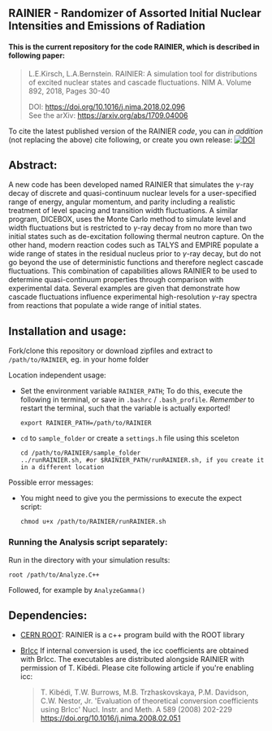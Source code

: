 ## RAINIER - Randomizer of Assorted Initial Nuclear Intensities and Emissions of Radiation

#### This is the current repository for the code RAINIER, which is described in following paper:
> L.E.Kirsch, L.A.Bernstein. RAINIER: A simulation tool for distributions of excited nuclear states and cascade fluctuations. NIM A. Volume 892, 2018, Pages 30-40
> 
> DOI:    https://doi.org/10.1016/j.nima.2018.02.096  
> See the arXiv: https://arxiv.org/abs/1709.04006

To cite the latest published version of the RAINIER *code*, you can *in addition* (not replacing the above) cite following, or create you own release: [![DOI](https://zenodo.org/badge/120598933.svg)](https://zenodo.org/badge/latestdoi/120598933)

## Abstract:
A new code has been developed named RAINIER that simulates the $\gamma$-ray decay of discrete and quasi-continuum nuclear levels for a user-specified range of energy, angular momentum, and parity including a realistic treatment of level spacing and transition width fluctuations. A similar program, DICEBOX, uses the Monte Carlo method to simulate level and width fluctuations but is restricted to $\gamma$-ray decay from no more than two initial states such as de-excitation following thermal neutron capture. On the other hand, modern reaction codes such as TALYS and EMPIRE populate a wide range of states in the residual nucleus prior to $\gamma$-ray decay, but do not go beyond the use of deterministic functions and therefore neglect cascade fluctuations. This combination of capabilities allows RAINIER to be used to determine quasi-continuum properties through comparison with experimental data. Several examples are given that demonstrate how cascade fluctuations influence experimental high-resolution $\gamma$-ray spectra from reactions that populate a wide range of initial states. 

## Installation and usage:
Fork/clone this repository or download zipfiles and extract to `/path/to/RAINIER`, eg. in your home folder

Location independent usage:

 * Set the environment variable `RAINIER_PATH`; To do this, execute the following in terminal, or save in `.bashrc` / `.bash_profile`. *Remember* to restart the terminal, such that the variable is actually exported!
    
    ```shell
    export RAINIER_PATH=/path/to/RAINIER
    ```

 * `cd` to `sample_folder` or create a `settings.h` file using this sceleton

    ```shell
    cd /path/to/RAINIER/sample_folder
    ../runRAINIER.sh, #or $RAINIER_PATH/runRAINIER.sh, if you create it in a different location
    ```

Possible error messages:
 * You might need to give you the permissions to execute the expect script:

    ```shell
    chmod u+x /path/to/RAINIER/runRAINIER.sh
    ```

### Running the Analysis script separately:
Run in the directory with your simulation results:

    root /path/to/Analyze.C++
Followed, for example by `AnalyzeGamma()`


## Dependencies:
- [CERN ROOT](https://root.cern.ch/): RAINIER is a c++ program build with the ROOT library
- [BrIcc](http://bricc.anu.edu.au/index.php) If internal conversion is used, the icc coefficients are obtained with BrIcc. The executables are distributed alongside RAINIER with permission of T. Kibédi. Please cite following article if you're enabling icc:

  > T. Kibédi, T.W. Burrows, M.B. Trzhaskovskaya, P.M. Davidson, C.W. Nestor, Jr. 
  > 'Evaluation of theoretical conversion coefficients using BrIcc' 
  > Nucl. Instr. and Meth. A 589 (2008) 202-229
  > https://doi.org/10.1016/j.nima.2008.02.051

